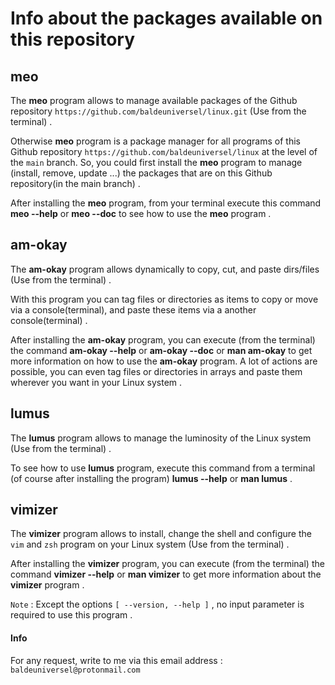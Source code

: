 # Info about the packages available on this repository




## meo

The **meo** program allows to manage available packages of the Github 
repository `https://github.com/baldeuniversel/linux.git`
(Use from the terminal) .


Otherwise **meo** program is a package manager for all programs
of this Github repository `https://github.com/baldeuniversel/linux`
at the level of the `main` branch. So, you could first install the
**meo** program to manage (install, remove, update ...) the packages
that are on this Github repository(in the main branch) .


After installing the **meo** program, from your terminal execute this
command **meo --help** or **meo --doc** to see how to use the **meo** program .




## am-okay

The **am-okay** program allows dynamically to copy, cut, and paste 
dirs/files (Use from the terminal) .


With this program you can tag files or directories as items to copy or move 
via a console(terminal), and paste these items via a another console(terminal) .


After installing the **am-okay** program, you can execute (from the terminal) the 
command **am-okay --help** or **am-okay --doc** or **man am-okay** to get more information 
on how to use the **am-okay** program. A lot of actions are possible, you can even tag 
files or directories in arrays and paste them wherever you want in your Linux system .




## lumus

The **lumus** program allows to manage the luminosity of the Linux system 
(Use from the terminal) .

To see how to use **lumus** program, execute this command from a 
terminal (of course after installing the program) **lumus --help** or **man lumus** .




## vimizer

The **vimizer** program allows to install, change the shell and configure 
the `vim` and `zsh` program on your Linux system (Use from the terminal) .

After installing the **vimizer** program, you can execute (from the terminal) 
the command **vimizer --help** or **man vimizer** to get more information about the 
**vimizer** program .

`Note` : Except the options `[ --version, --help ]` , no input parameter is required 
to use this program .




#### Info
For any request, write to me via this email address : 
`baldeuniversel@protonmail.com`
